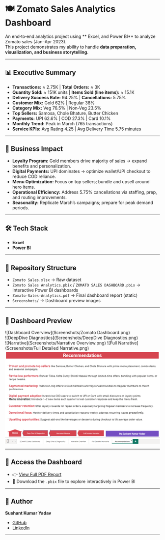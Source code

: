 # 🍽️ Zomato Sales Analytics Dashboard

An end‑to‑end analytics project using ** Excel, and Power BI** to analyze Zomato sales (Jan–Apr 2023).  
This project demonstrates my ability to handle **data preparation, visualization, and business storytelling**.

---

## 📊 Executive Summary

- **Transactions:** ≈ 2.75K | **Total Orders:** ≈ 3K  
- **Quantity Sold:** ≈ 151K units | **Items Sold (line items):** ≈ 15.1K  
- **Delivery Success Rate:** 94.25% | **Cancellations:** 5.75%  
- **Customer Mix:** Gold 62% | Regular 38%  
- **Category Mix:** Veg 76.5% | Non‑Veg 23.5%  
- **Top Sellers:** Samosa, Chole Bhature, Butter Chicken  
- **Payments:** UPI 62.6% | COD 27.3% | Card 10.1%  
- **Monthly Trend:** Peak in March (765 transactions)  
- **Service KPIs:** Avg Rating 4.25 | Avg Delivery Time 5.75 minutes  

---

## 🚀 Business Impact

- **Loyalty Program:** Gold members drive majority of sales → expand benefits and personalization.  
- **Digital Payments:** UPI dominates → optimize wallet/UPI checkout to reduce COD reliance.  
- **Menu Optimization:** Focus on top sellers; bundle and upsell around hero items.  
- **Operational Efficiency:** Address 5.75% cancellations via staffing, prep, and routing improvements.  
- **Seasonality:** Replicate March’s campaigns; prepare for peak demand periods.  

---

## 🛠️ Tech Stack
 
- **Excel** 
- **Power BI** 

---

## 📂 Repository Structure

- `Zomato Sales.xlsx` → Raw dataset   
- `Zomato Sales Analytics.pbix` / `ZOMATO SALES DASHBOARD.pbix` → Interactive Power BI dashboards  
- `Zomato-Sales-Analytics.pdf` → Final dashboard report (static)  
- `Screenshots/` → Dashboard preview images  

---

## 📸 Dashboard Preview

![Dashboard Overview](Screenshots/Zomato Dashboard.png)  
![DeepDive Diagnostics](Screenshots/DeepDive Diagnostics.png)  
![Narrative](Screenshots/Narrative Overview.png) 
![Full Narrative](Screenshots/Full Detailed Narrative.png) 
![Recommendations](Screenshots/Recommendations.png) 

---

## 📄 Access the Dashboard

- 👉 [View Full PDF Report](Zomato-Sales-Analytics.pdf)  
- 📂 Download the `.pbix` file to explore interactively in Power BI  

---

## 👤 Author

**Sushant Kumar Yadav**  
- [GitHub](https://github.com/Skysushant7366/)  
- [LinkedIn](https://linkedin.com/in/sushantkumaryadav310899/)  

---
